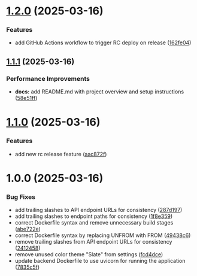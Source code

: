 # [1.2.0](https://github.com/Sahil1709/finance-manager/compare/v1.1.1...v1.2.0) (2025-03-16)


### Features

* add GitHub Actions workflow to trigger RC deploy on release ([162fe04](https://github.com/Sahil1709/finance-manager/commit/162fe0473aaeb8cdcc9c0ff406e3b8de181b0d21))

## [1.1.1](https://github.com/Sahil1709/finance-manager/compare/v1.1.0...v1.1.1) (2025-03-16)


### Performance Improvements

* **docs:** add README.md with project overview and setup instructions ([58e51ff](https://github.com/Sahil1709/finance-manager/commit/58e51ff7386f3d3ce92f89d04f2e4487b2981565))

# [1.1.0](https://github.com/Sahil1709/finance-manager/compare/v1.0.0...v1.1.0) (2025-03-16)


### Features

* add new rc release feature ([aac872f](https://github.com/Sahil1709/finance-manager/commit/aac872fa1f05eaae46f232e9c1e5235a2fdb0290))

# 1.0.0 (2025-03-16)


### Bug Fixes

* add trailing slashes to API endpoint URLs for consistency ([287d197](https://github.com/Sahil1709/finance-manager/commit/287d19791c3cbb6bee084067d515549a6628fba8))
* add trailing slashes to endpoint paths for consistency ([1f8e359](https://github.com/Sahil1709/finance-manager/commit/1f8e3595527b6fdadb8eaf04f8b7bf8a73f298f2))
* correct Dockerfile syntax and remove unnecessary build stages ([abe722e](https://github.com/Sahil1709/finance-manager/commit/abe722e70714b6dda55af46ea9c585dd977ce14a))
* correct Dockerfile syntax by replacing UNFROM with FROM ([49438c6](https://github.com/Sahil1709/finance-manager/commit/49438c60c6a1c98481092f87b29c52968886336c))
* remove trailing slashes from API endpoint URLs for consistency ([2412458](https://github.com/Sahil1709/finance-manager/commit/2412458235e9ad0a117aa4cebec6bcdebcc1d273))
* remove unused color theme "Slate" from settings ([fcd4dce](https://github.com/Sahil1709/finance-manager/commit/fcd4dcecb4f0e000506b76830567b3588aa1f500))
* update backend Dockerfile to use uvicorn for running the application ([7835c5f](https://github.com/Sahil1709/finance-manager/commit/7835c5f8fdeae241dd9a4879e90348032263a4e8))
